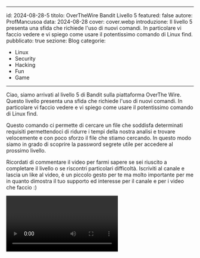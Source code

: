 
---
id: 2024-08-28-5
titolo: OverTheWire Bandit Livello 5
featured: false
autore: ProfMancusoa
data: 2024-08-28
cover: cover.webp
introduzione: Il livello 5 presenta una sfida che richiede l'uso di nuovi comandi. In particolare vi faccio vedere e vi spiego come usare il potentissimo comando di Linux find.
pubblicato: true
sezione: Blog
categorie:
  - Linux
  - Security
  - Hacking
  - Fun
  - Game
---

<script>
  import  Video from '../../lib/components/Video.svelte'
</script>

Ciao, siamo arrivati al livello 5 di Bandit sulla piattaforma OverThe Wire. Questo livello presenta una sfida che richiede l'uso di nuovi comandi. In particolare vi faccio vedere e vi spiego come usare il potentissimo comando di Linux find.

Questo comando ci permette di cercare un file che soddisfa determinati requisiti permettendoci di ridurre i tempi della nostra analisi e trovare velocemente e con poco sforzo il file che stiamo cercando.
In questo modo siamo in grado di scoprire la password segrete utile per accedere al prossimo livello.

Ricordati di commentare il video per farmi sapere se sei riuscito a completare il livello o se riscontri particolari difficoltà.
Iscriviti al canale e lascia un like al video, è un piccolo gesto per te ma molto importante per me in quanto dimostra il tuo supporto ed interesse per il canale e per i video che faccio :)


<Video video_url="https://www.youtube.com/embed/Wm2J21CXVnM?si=k1aNRAwxRhHzc98f" />

